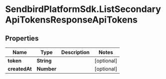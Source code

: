 # SendbirdPlatformSdk.ListSecondaryApiTokensResponseApiTokens

## Properties

Name | Type | Description | Notes
------------ | ------------- | ------------- | -------------
**token** | **String** |  | [optional] 
**createdAt** | **Number** |  | [optional] 


